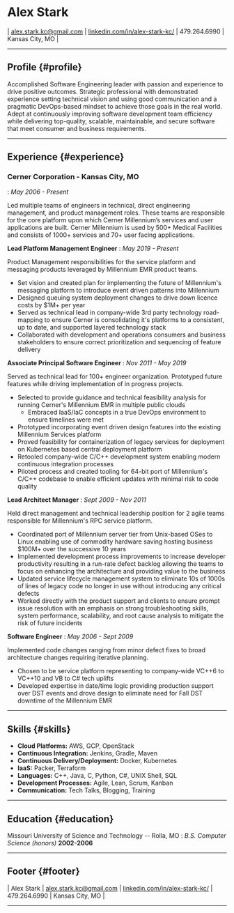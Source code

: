 # Alex Stark

| [alex.stark.kc@gmail.com](mailto:alex.stark.kc@gmail.com.com) |
[linkedin.com/in/alex-stark-kc/](https://www.linkedin.com/in/alex-stark-kc/) |
479.264.6990 | 
Kansas City, MO |

------

## Profile {#profile}

Accomplished Software Engineering leader with passion and experience to drive positive outcomes. Strategic professional with demonstrated experience setting technical vision and using good communication and a pragmatic DevOps-based mindset to achieve those goals in the real world. Adept at continuously improving software development team efficiency while delivering top-quality, scalable, maintainable, and secure software that meet consumer and business requirements. 

-------

## Experience {#experience}

### Cerner Corporation - Kansas City, MO
: *May 2006 - Present*

Led multiple teams of engineers in technical, direct engineering management, and product management roles.  These teams are responsible for the core platform upon which Cerner Millennium’s services and user applications are built.  Cerner Millennium is used by 500+ Medical Facilities and consists of 1000+ services and 70+ user facing applications.

__Lead Platform Management Engineer__
: *May 2019 - Present*

Product Management responsibilities for the service platform and messaging products leveraged by Millennium EMR product teams.

* Set vision and created plan for implementing the future of Millennium's messaging platform to introduce event driven patterns into Millennium
* Designed queuing system deployment changes to drive down licence costs by $1M+ per year
* Served as technical lead in company-wide 3rd party technology road-mapping to ensure Cerner is consolidating it's platforms to a consistent, up to date, and supported layered technology stack
* Collaborated with development and operations consumers and business stakeholders to ensure correct prioritization and sequencing of feature delivery

__Associate Principal Software Engineer__
: *Nov 2011 - May 2019*

Served as technical lead for 100+ engineer organization.  Prototyped future features while driving implementation of in progress projects.

* Selected to provide guidance and technical feasibility analysis for running Cerner's Millennium EMR in multiple public clouds
  * Embraced IaaS/IaC concepts in a true DevOps environment to ensure timelines were met
* Prototyped incorporating event driven design features into the existing Millennium Services platform
* Proved feasibility for containerization of legacy services for deployment on Kubernetes based central deployment platform
* Retooled company-wide C/C++ development system enabling modern continuous integration processes
* Piloted process and created tooling for 64-bit port of Millennium's C/C++ codebase to enable efficient updates with minimal risk to code quality

<div style="page-break-after: always;"></div>

__Lead Architect Manager__
: *Sept 2009 - Nov 2011*

Held direct management and technical leadership position for 2 agile teams responsible for Millennium's RPC service platform. 

* Coordinated port of Millennium server tier from Unix-based OSes to Linux enabling use of commodity hardware saving hosting business $100M+ over the successive 10 years
* Implemented development process improvements to increase developer productivity resulting in a run-rate defect backlog allowing the teams to focus on enhancing the architecture and providing value to the business
* Updated service lifecycle management system to eliminate 10s of 1000s of lines of legacy code no longer in use without introducing any critical defects
* Worked directly with the product support and clients to ensure prompt issue resolution with an emphasis on strong troubleshooting skills, system performance, scalability, and root cause analysis to mitigate the risk of future incidents

__Software Engineer__
: *May 2006 - Sept 2009*

Implemented code changes ranging from minor defect fixes to broad architecture changes requiring iterative planning.

* Chosen to be service platform representing to company-wide VC++6 to VC++10 and VB to C# tech uplifts
* Developed expertise in date/time logic providing production support over DST events and drove design to eliminate need for Fall DST downtime of the Millennium EMR

-------

## Skills {#skills}

* __Cloud Platforms:__ AWS, GCP, OpenStack
* __Continuous Integration:__ Jenkins, Gradle, Maven
* __Continuous Delivery/Deployment:__ Docker, Kubernetes
* __IaaS:__ Packer, Terraform
* __Languages:__ C++, Java, C,  Python, C#, UNIX Shell,  SQL
* __Development Processes:__ Agile, Lean, Scrum, Kanban
* __Communication:__ Tech Talks, Blogging, Training

-----

## Education {#education}

Missouri University of Science and Technology -- Rolla, MO 
: *B.S. Computer Science (honors)*
  __2002-2006__

------

## Footer {#footer}

| Alex Stark |
[alex.stark.kc@gmail.com](mailto:alex.stark.kc@gmail.com.com) |
[linkedin.com/in/alex-stark-kc/](https://www.linkedin.com/in/alex-stark-kc/) |
479.264.6990 | 
Kansas City, MO |

------
